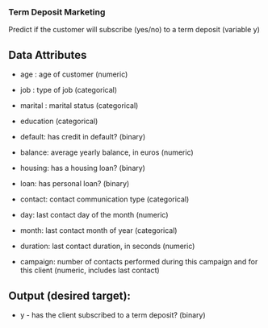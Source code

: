 ### Term Deposit Marketing


Predict if the customer will subscribe (yes/no) to a term deposit (variable y)

## Data Attributes
 * age : age of customer (numeric)

 * job : type of job (categorical)

 * marital : marital status (categorical)

 * education (categorical)

 * default: has credit in default? (binary)

 * balance: average yearly balance, in euros (numeric)

 * housing: has a housing loan? (binary)

 * loan: has personal loan? (binary)

 * contact: contact communication type (categorical)

 * day: last contact day of the month (numeric)

 * month: last contact month of year (categorical)

* duration: last contact duration, in seconds (numeric)

* campaign: number of contacts performed during this campaign and for this client (numeric, includes last contact)

## Output (desired target):

* y - has the client subscribed to a term deposit? (binary)

